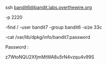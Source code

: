 ssh bandit6@bandit.labs.overthewire.org 

-p 2220

-find / -user bandit7 -group bandit6 -size 33c

-cat /var/lib/dpkg/info/bandit7.password

Password :

z7WtoNQU2XfjmMtWA8u5rN4vzqu4v99S
